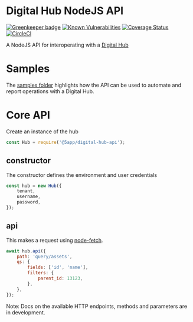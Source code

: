 # Digital Hub NodeJS API

[![Greenkeeper badge](https://badges.greenkeeper.io/5app/digital-hub-api.svg)](https://greenkeeper.io/)
[![Known Vulnerabilities](https://snyk.io/test/github/5app/digital-hub-api/badge.svg)](https://snyk.io/test/github/5app/digital-hub-api)
[![Coverage Status](https://coveralls.io/repos/github/5app/digital-hub-api/badge.svg)](https://coveralls.io/github/5app/digital-hub-api)
[![CircleCI](https://circleci.com/gh/5app/digital-hub-api/tree/main.svg?style=shield)](https://circleci.com/gh/5app/digital-hub-api/tree/main)

A NodeJS API for interoperating with a [Digital Hub](https://5app.com)

# Samples

The [samples folder](./samples) highlights how the API can be used to automate and report operations with a Digital Hub.

# Core API

Create an instance of the hub

```javascript
const Hub = require('@5app/digital-hub-api');
```

## constructor

The constructor defines the environment and user credentials

```javascript
const hub = new Hub({
	tenant,
	username,
	password,
});
```

## api

This makes a request using [node-fetch](https://www.npmjs.com/package/node-fetch).

```javascript
await hub.api({
	path: 'query/assets',
	qs: {
		fields: ['id', 'name'],
		filters: {
			parent_id: 13123,
		},
	},
});
```

Note: Docs on the available HTTP endpoints, methods and parameters are in development.
